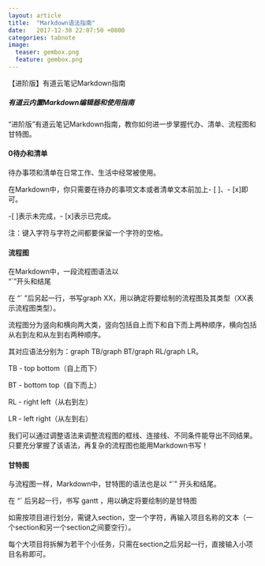 ```yaml
---
layout: article
title:  "Markdown语法指南"
date:   2017-12-30 22:07:50 +0800
categories: tabnote 
image:
  teaser: gembox.png
  feature: gembox.png
---
```

【进阶版】有道云笔记Markdown指南
##### 有道云内置Markdown编辑器和使用指南
“进阶版”有道云笔记Markdown指南，教你如何进一步掌握代办、清单、流程图和甘特图。
####  0待办和清单
待办事项和清单在日常工作、生活中经常被使用。

在Markdown中，你只需要在待办的事项文本或者清单文本前加上- [ ]、- [x]即可。

-[ ]表示未完成，- [x]表示已完成。

注：键入字符与字符之间都要保留一个字符的空格。
#### 流程图
在Markdown中，一段流程图语法以  
“`”开头和结尾

在 “` ”后另起一行，书写graph XX，用以确定将要绘制的流程图及其类型（XX表示流程图类型）。

流程图分为竖向和横向两大类，竖向包括自上而下和自下而上两种顺序，横向包括从右到左和从左到右两种顺序。

其对应语法分别为：graph TB/graph BT/graph RL/graph LR。

TB - top bottom（自上而下） 

BT - bottom top（自下而上）

RL - right left（从右到左）

LR - left right（从左到右）
  
  我们可以通过调整语法来调整流程图的框线、连接线、不同条件能导出不同结果。
  只要充分掌握了该语法，再复杂的流程图也能用Markdown书写！

#### 甘特图
与流程图一样，Markdown中，甘特图的语法也是以 “`” 开头和结尾。

在 “` 后另起一行，书写 gantt ，用以确定将要绘制的是甘特图

如需按项目进行划分，需键入section，空一个字符，再输入项目名称的文本（一个section和另一个section之间要空行）。

每个大项目将拆解为若干个小任务，只需在section之后另起一行，直接输入小项目名称即可。
